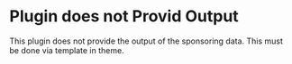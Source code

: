 # Plugin does not Provid Output
This plugin does not provide the output of the sponsoring data. This must be done via template in theme.

